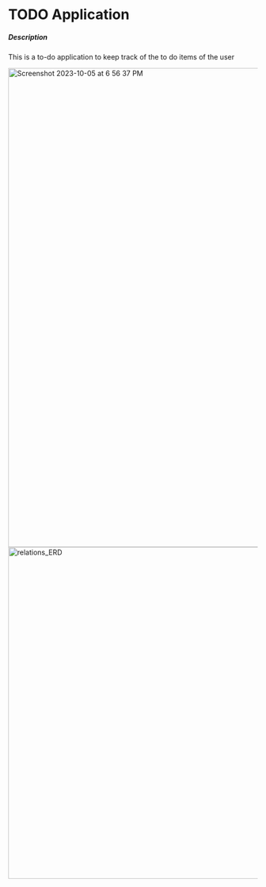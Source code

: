 # TODO Application

##### Description

This is a to-do application to keep track of the to do items of the user

<img width="966" alt="Screenshot 2023-10-05 at 6 56 37 PM" src="https://github.com/keerthiprasannarg/ToDo_App/assets/109460040/c0336986-48e5-444a-920f-a08fca0e2444">
<img width="669" alt="relations_ERD" src="https://github.com/keerthiprasannarg/ToDo_App/assets/109460040/5d9681c4-9516-4008-92dc-ca208f0947f5">



